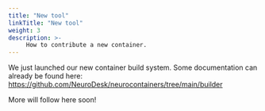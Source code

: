 ```yaml
---
title: "New tool"
linkTitle: "New tool"
weight: 3
description: >-
     How to contribute a new container.
---
```


We just launched our new container build system. Some documentation can already be found here: https://github.com/NeuroDesk/neurocontainers/tree/main/builder

More will follow here soon!


